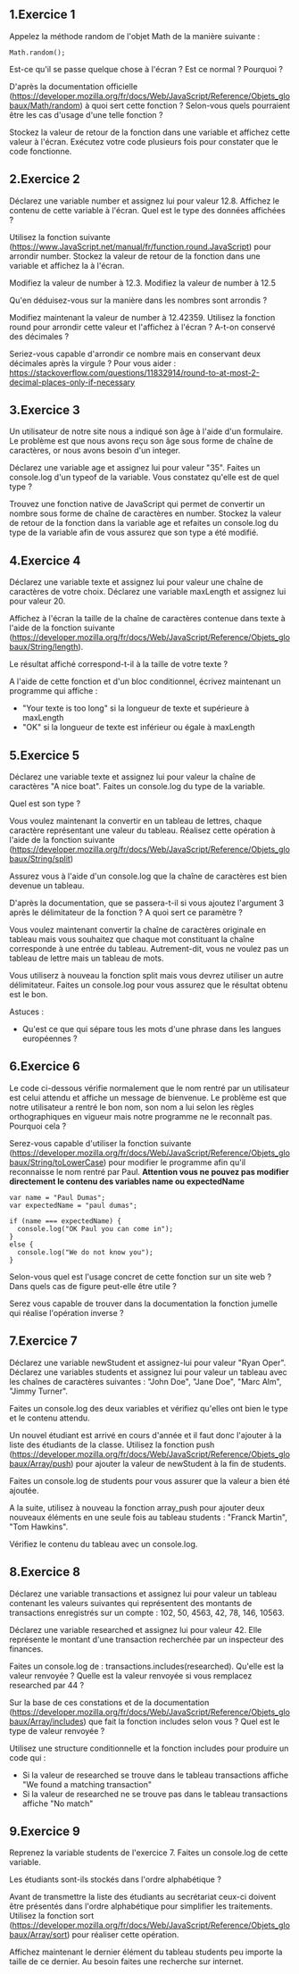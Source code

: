 ## 1\.Exercice 1
Appelez la méthode random de l'objet Math de la manière suivante :
```
Math.random();
```
Est-ce qu'il se passe quelque chose à l'écran ? Est ce normal ? Pourquoi ?

D'après la documentation officielle (https://developer.mozilla.org/fr/docs/Web/JavaScript/Reference/Objets_globaux/Math/random) à quoi sert cette fonction ? Selon-vous quels pourraient être les cas d'usage d'une telle fonction ?

Stockez la valeur de retour de la fonction dans une variable et affichez cette valeur à l'écran. Exécutez votre code plusieurs fois pour constater que le code fonctionne.

## 2\.Exercice 2
Déclarez une variable number et assignez lui pour valeur 12.8.
Affichez le contenu de cette variable à l'écran. Quel est le type des données affichées ?

Utilisez la fonction suivante (https://www.JavaScript.net/manual/fr/function.round.JavaScript) pour arrondir number. Stockez la valeur de retour de la fonction dans une variable et affichez la à l'écran.

Modifiez la valeur de number à 12.3.
Modifiez la valeur de number à 12.5

Qu'en déduisez-vous sur la manière  dans les nombres sont arrondis ?

Modifiez maintenant la valeur de number à 12.42359.
Utilisez la fonction round pour arrondir cette valeur et l'affichez à l'écran ? A-t-on conservé des décimales ?

Seriez-vous capable d'arrondir ce nombre mais en conservant deux décimales après la virgule ? Pour vous aider : https://stackoverflow.com/questions/11832914/round-to-at-most-2-decimal-places-only-if-necessary

## 3\.Exercice 3
Un utilisateur de notre site nous a indiqué son âge à l'aide d'un formulaire. Le problème est que nous avons reçu son âge sous forme de chaîne de caractères, or nous avons besoin d'un integer.

Déclarez une variable age et assignez lui pour valeur "35".
Faites un console.log d'un typeof de la variable.
Vous constatez qu'elle est de quel type ?

Trouvez une fonction native de JavaScript qui permet de convertir un nombre sous forme de chaîne de caractères en number. Stockez la valeur de retour de la fonction dans la variable age et refaites un console.log du type de la variable afin de vous assurez que son type a été modifié.

## 4\.Exercice 4
Déclarez une variable texte et assignez lui pour valeur une chaîne de caractères de votre choix. Déclarez une variable maxLength et assignez lui pour valeur 20.

Affichez à l'écran la taille de la chaîne de caractères contenue dans texte à l'aide de la fonction suivante (https://developer.mozilla.org/fr/docs/Web/JavaScript/Reference/Objets_globaux/String/length).

Le résultat affiché correspond-t-il à la taille de votre texte ?

A l'aide de cette fonction et d'un bloc conditionnel, écrivez maintenant un programme qui affiche :
- "Your texte is too long" si la longueur de texte et supérieure à maxLength
- "OK" si la longueur de texte est inférieur ou égale à maxLength

## 5\.Exercice 5
Déclarez une variable texte et assignez lui pour valeur la chaîne de caractères "A nice boat".
Faites un console.log du type de la variable.

Quel est son type ?

Vous voulez maintenant la convertir en un tableau de lettres, chaque caractère représentant une valeur du tableau. Réalisez cette opération à l'aide de la fonction suivante (https://developer.mozilla.org/fr/docs/Web/JavaScript/Reference/Objets_globaux/String/split)

Assurez vous à l'aide d'un console.log que la chaîne de caractères est bien devenue un tableau.

D'après la documentation, que se passera-t-il si vous ajoutez l'argument 3 après le délimitateur de la fonction ? A quoi sert ce paramètre ?

Vous voulez maintenant convertir la chaîne de caractères originale en tableau mais vous souhaitez que chaque mot constituant la chaîne corresponde à une entrée du tableau. Autrement-dit, vous ne voulez pas un tableau de lettre mais un tableau de mots.

Vous utiliserz à nouveau la fonction split mais vous devrez utiliser un autre délimitateur. Faites un console.log pour vous assurez que le résultat obtenu est le bon.

Astuces :
- Qu'est ce que qui sépare tous les mots d'une phrase dans les langues européennes ?

## 6\.Exercice 6
Le code ci-dessous vérifie normalement que le nom rentré par un utilisateur est celui attendu et affiche un message de bienvenue. Le problème est que notre utilisateur a rentré le bon nom, son nom a lui selon les règles orthographiques en vigueur mais notre programme ne le reconnaît pas. Pourquoi cela ?

Serez-vous capable d'utiliser la fonction suivante (https://developer.mozilla.org/fr/docs/Web/JavaScript/Reference/Objets_globaux/String/toLowerCase) pour modifier le programme afin qu'il reconnaisse le nom rentré par Paul. **Attention vous ne pouvez pas modifier directement le contenu des variables name ou expectedName**

```
var name = "Paul Dumas";
var expectedName = "paul dumas";

if (name === expectedName) {
  console.log("OK Paul you can come in");
}
else {
  console.log("We do not know you");
}
```
Selon-vous quel est l'usage concret de cette fonction sur un site web ? Dans quels cas de figure peut-elle être utile ?

Serez vous capable de trouver dans la documentation la fonction jumelle qui réalise l'opération inverse ?

## 7\.Exercice 7
Déclarez une variable newStudent et assignez-lui pour valeur "Ryan Oper". Déclarez une variables students et assignez lui pour valeur un tableau avec les chaînes de caractères suivantes : "John Doe", "Jane Doe", "Marc Alm", "Jimmy Turner".

Faites un console.log des deux variables et vérifiez qu'elles ont bien le type et le contenu attendu.

Un nouvel étudiant est arrivé en cours d'année et il faut donc l'ajouter à la liste des étudiants de la classe. Utilisez la fonction push (https://developer.mozilla.org/fr/docs/Web/JavaScript/Reference/Objets_globaux/Array/push) pour ajouter la valeur de newStudent à la fin de students.

Faites un console.log de students pour vous assurer que la valeur a bien été ajoutée.

A la suite, utilisez à nouveau la fonction array_push pour ajouter deux nouveaux éléments en une seule fois au tableau students : "Franck Martin", "Tom Hawkins".

Vérifiez le contenu du tableau avec un console.log.

## 8\.Exercice 8
Déclarez une variable transactions et assignez lui pour valeur un tableau contenant les valeurs suivantes qui représentent des montants de transactions enregistrés sur un compte : 102, 50, 4563, 42, 78, 146, 10563.

Déclarez une variable researched et assignez lui pour valeur 42. Elle représente le montant d'une transaction recherchée par un inspecteur des finances.

Faites un console.log de : transactions.includes(researched). Qu'elle est la valeur renvoyée ? Quelle est la valeur renvoyée si vous remplacez researched par 44 ?

Sur la base de ces constations et de la documentation (https://developer.mozilla.org/fr/docs/Web/JavaScript/Reference/Objets_globaux/Array/includes) que fait la fonction includes selon vous ? Quel est le type de valeur renvoyée ?

Utilisez une structure conditionnelle et la fonction includes pour produire un code qui :
- Si la valeur de researched se trouve dans le tableau transactions affiche "We found a matching transaction"
- Si la valeur de researched ne se trouve pas dans le tableau transactions affiche "No match"


## 9\.Exercice 9
Reprenez la variable students de l'exercice 7. Faites un console.log de cette variable.

Les étudiants sont-ils stockés dans l'ordre alphabétique ?

Avant de transmettre la liste des étudiants au secrétariat ceux-ci doivent être présentés dans l'ordre alphabétique pour simplifier les traitements. Utilisez la fonction sort (https://developer.mozilla.org/fr/docs/Web/JavaScript/Reference/Objets_globaux/Array/sort) pour réaliser cette opération.

Affichez maintenant le dernier élément du tableau students peu importe la taille de ce dernier. Au besoin faites une recherche sur internet.
